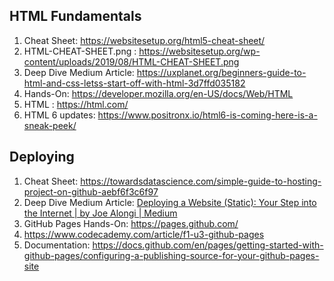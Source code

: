 ## HTML Fundamentals
1.	Cheat Sheet: https://websitesetup.org/html5-cheat-sheet/
1.	HTML-CHEAT-SHEET.png : https://websitesetup.org/wp-content/uploads/2019/08/HTML-CHEAT-SHEET.png
2.	Deep Dive Medium Article: https://uxplanet.org/beginners-guide-to-html-and-css-letss-start-off-with-html-3d7ffd035182 
3.	Hands-On: https://developer.mozilla.org/en-US/docs/Web/HTML
1.	HTML : https://html.com/
5. HTML 6 updates: 
https://www.positronx.io/html6-is-coming-here-is-a-sneak-peek/

## Deploying
1.	Cheat Sheet: https://towardsdatascience.com/simple-guide-to-hosting-project-on-github-aebf6f3c6f97 
2.	Deep Dive Medium Article: [Deploying a Website (Static): Your Step into the Internet | by Joe Alongi | Medium  ](https://collectedview.medium.com/deploying-a-website-static-b5583b2963db)
3.	GitHub Pages Hands-On: https://pages.github.com/
4. https://www.codecademy.com/article/f1-u3-github-pages
5. Documentation: https://docs.github.com/en/pages/getting-started-with-github-pages/configuring-a-publishing-source-for-your-github-pages-site
